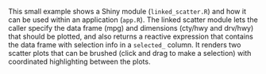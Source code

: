 This small example shows a Shiny module (`linked_scatter.R`) and how it can be
used within an application (`app.R`). The linked scatter module lets the caller
specify the data frame (mpg) and dimensions (cty/hwy and drv/hwy) that should
be plotted, and also returns a reactive expression that contains the data
frame with selection info in a `selected_` column. It renders two scatter
plots that can be brushed (click and drag to make a selection) with coordinated
highlighting between the plots.

